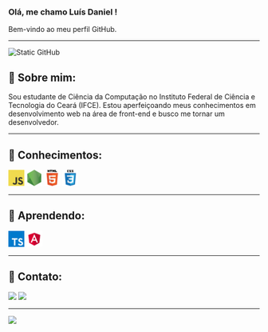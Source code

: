 ### Olá, me chamo Luís Daniel !
 Bem-vindo ao meu perfil GitHub.
 
--- 
 
 <img src="https://img.shields.io/static/v1?label=Overview&message=Daniel-MComin&color=f8efd4&style=for-the-badge&logo=GitHub" alt="Static GitHub">
 

## 🚀 Sobre mim: 
<p align="left"> 
   Sou estudante de Ciência da Computação no Instituto Federal de Ciência e Tecnologia do Ceará (IFCE). Estou aperfeiçoando meus conhecimentos em desenvolvimento web na área de front-end e busco me tornar um desenvolvedor.
</p>

----

 ## 🚀 Conhecimentos:
<p align="left">
<code><img height="32" src="https://raw.githubusercontent.com/github/explore/80688e429a7d4ef2fca1e82350fe8e3517d3494d/topics/javascript/javascript.png" alt="Javascript"/></code>
<code><img height="32" src="https://raw.githubusercontent.com/github/explore/80688e429a7d4ef2fca1e82350fe8e3517d3494d/topics/nodejs/nodejs.png" alt="Nodejs"/></code>
<code><img height="32" src="https://raw.githubusercontent.com/github/explore/80688e429a7d4ef2fca1e82350fe8e3517d3494d/topics/html/html.png" alt="HTML5"/></code>
<code><img height="32" src="https://raw.githubusercontent.com/github/explore/80688e429a7d4ef2fca1e82350fe8e3517d3494d/topics/css/css.png" alt="CSS"/></code>
</p>

----

 ## 🚀 Aprendendo:
<p align="left"> 
<code><img height="32" src="https://raw.githubusercontent.com/github/explore/80688e429a7d4ef2fca1e82350fe8e3517d3494d/topics/typescript/typescript.png" alt="Typescript"/></code>
 <code><img height="32" src="https://raw.githubusercontent.com/github/explore/80688e429a7d4ef2fca1e82350fe8e3517d3494d/topics/angular/angular.png" alt="Angular"/></code>
</p>

----
  ## 🚀 Contato:
  
<p align="left">
<div>
<a href = "mailto:danielmacmin@gmail.com"><img loading="lazy" src="https://img.shields.io/badge/Gmail-D14836?style=for-the-badge&logo=gmail&logoColor=white" target="_blank"></a>
<a href="https://www.linkedin.com/in/luis-daniel-maciel-comin-b5a0b7211" target="_blank"><img loading="lazy" src="https://img.shields.io/badge/-LinkedIn-%230077B5?style=for-the-badge&logo=linkedin&logoColor=white" target="_blank"></a>   
</div>
</p>

--- 

<p align="left">
<div>
<a href="https://github.com/Daniel-MComin">
<img loading="lazy" height="180em" src="https://github-readme-stats.vercel.app/api/top-langs/?daniel-mcomin=anuraghazra&layout=donut-vertical"/>
</div>
</p>

